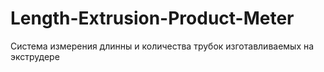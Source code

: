 # Length-Extrusion-Product-Meter
Система измерения длинны и количества трубок изготавливаемых на экструдере

